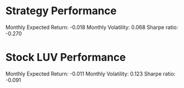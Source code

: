 # Strategy Performance
Monthly Expected Return: -0.018
Monthly Volatility: 0.068
Sharpe ratio: -0.270
# Stock LUV Performance
Monthly Expected Return: -0.011
Monthly Volatility: 0.123
Sharpe ratio: -0.091
